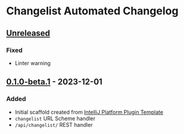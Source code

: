 <!-- Keep a Changelog guide -> https://keepachangelog.com -->

# Changelist Automated Changelog

## [Unreleased]

### Fixed

- Linter warning

## [0.1.0-beta.1] - 2023-12-01

### Added

- Initial scaffold created from [IntelliJ Platform Plugin Template](https://github.com/JetBrains/intellij-platform-plugin-template)
- `changelist` URL Scheme handler
- `/api/changelist/` REST handler

[Unreleased]: https://github.com/sblundy/changelist-protocol/compare/v0.1.0-beta.1...HEAD
[0.1.0-beta.1]: https://github.com/sblundy/changelist-protocol/commits/v0.1.0-beta.1
